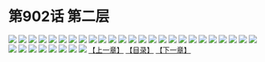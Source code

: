 # 第902话 第二层
![](https://mhpic.xiaomingtaiji.net/comic/D/斗破苍穹/第902话F0_327900/1.jpg-zymk.middle.webp)
![](https://mhpic.xiaomingtaiji.net/comic/D/斗破苍穹/第902话F0_327900/2.jpg-zymk.middle.webp)
![](https://mhpic.xiaomingtaiji.net/comic/D/斗破苍穹/第902话F0_327900/3.jpg-zymk.middle.webp)
![](https://mhpic.xiaomingtaiji.net/comic/D/斗破苍穹/第902话F0_327900/4.jpg-zymk.middle.webp)
![](https://mhpic.xiaomingtaiji.net/comic/D/斗破苍穹/第902话F0_327900/5.jpg-zymk.middle.webp)
![](https://mhpic.xiaomingtaiji.net/comic/D/斗破苍穹/第902话F0_327900/6.jpg-zymk.middle.webp)
![](https://mhpic.xiaomingtaiji.net/comic/D/斗破苍穹/第902话F0_327900/7.jpg-zymk.middle.webp)
![](https://mhpic.xiaomingtaiji.net/comic/D/斗破苍穹/第902话F0_327900/8.jpg-zymk.middle.webp)
![](https://mhpic.xiaomingtaiji.net/comic/D/斗破苍穹/第902话F0_327900/9.jpg-zymk.middle.webp)
![](https://mhpic.xiaomingtaiji.net/comic/D/斗破苍穹/第902话F0_327900/10.jpg-zymk.middle.webp)
![](https://mhpic.xiaomingtaiji.net/comic/D/斗破苍穹/第902话F0_327900/11.jpg-zymk.middle.webp)
![](https://mhpic.xiaomingtaiji.net/comic/D/斗破苍穹/第902话F0_327900/12.jpg-zymk.middle.webp)
![](https://mhpic.xiaomingtaiji.net/comic/D/斗破苍穹/第902话F0_327900/13.jpg-zymk.middle.webp)
![](https://mhpic.xiaomingtaiji.net/comic/D/斗破苍穹/第902话F0_327900/14.jpg-zymk.middle.webp)
![](https://mhpic.xiaomingtaiji.net/comic/D/斗破苍穹/第902话F0_327900/15.jpg-zymk.middle.webp)
![](https://mhpic.xiaomingtaiji.net/comic/D/斗破苍穹/第902话F0_327900/16.jpg-zymk.middle.webp)
![](https://mhpic.xiaomingtaiji.net/comic/D/斗破苍穹/第902话F0_327900/17.jpg-zymk.middle.webp)
![](https://mhpic.xiaomingtaiji.net/comic/D/斗破苍穹/第902话F0_327900/18.jpg-zymk.middle.webp)
![](https://mhpic.xiaomingtaiji.net/comic/D/斗破苍穹/第902话F0_327900/19.jpg-zymk.middle.webp)
![](https://mhpic.xiaomingtaiji.net/comic/D/斗破苍穹/第902话F0_327900/20.jpg-zymk.middle.webp)
![](https://mhpic.xiaomingtaiji.net/comic/D/斗破苍穹/第902话F0_327900/21.jpg-zymk.middle.webp)
![](https://mhpic.xiaomingtaiji.net/comic/D/斗破苍穹/第902话F0_327900/22.jpg-zymk.middle.webp)
![](https://mhpic.xiaomingtaiji.net/comic/D/斗破苍穹/第902话F0_327900/23.jpg-zymk.middle.webp)
![](https://mhpic.xiaomingtaiji.net/comic/D/斗破苍穹/第902话F0_327900/24.jpg-zymk.middle.webp)
![](https://mhpic.xiaomingtaiji.net/comic/D/斗破苍穹/第902话F0_327900/25.jpg-zymk.middle.webp)
![](https://mhpic.xiaomingtaiji.net/comic/D/斗破苍穹/第902话F0_327900/26.jpg-zymk.middle.webp)
![](https://mhpic.xiaomingtaiji.net/comic/D/斗破苍穹/第902话F0_327900/27.jpg-zymk.middle.webp)
![](https://mhpic.xiaomingtaiji.net/comic/D/斗破苍穹/第902话F0_327900/28.jpg-zymk.middle.webp)
![](https://mhpic.xiaomingtaiji.net/comic/D/斗破苍穹/第902话F0_327900/29.jpg-zymk.middle.webp)
![](https://mhpic.xiaomingtaiji.net/comic/D/斗破苍穹/第902话F0_327900/30.jpg-zymk.middle.webp)
![](https://mhpic.xiaomingtaiji.net/comic/D/斗破苍穹/第902话F0_327900/31.jpg-zymk.middle.webp)
![](https://mhpic.xiaomingtaiji.net/comic/D/斗破苍穹/第902话F0_327900/32.jpg-zymk.middle.webp)
![](https://mhpic.xiaomingtaiji.net/comic/D/斗破苍穹/第902话F0_327900/33.jpg-zymk.middle.webp)
[【上一章】](./905.md)
[【目录】](./README.md)
[【下一章】](./907.md)
